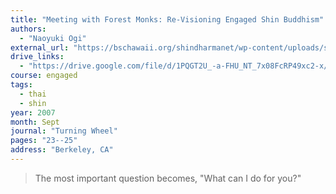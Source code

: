 ```yaml
---
title: "Meeting with Forest Monks: Re-Visioning Engaged Shin Buddhism"
authors:
  - "Naoyuki Ogi"
external_url: "https://bschawaii.org/shindharmanet/wp-content/uploads/sites/3/2015/03/Ogi-ReVisioning.pdf"
drive_links:
  - "https://drive.google.com/file/d/1PQGT2U_-a-FHU_NT_7x08FcRP49xc2-x/view?usp=drivesdk"
course: engaged
tags:
  - thai
  - shin
year: 2007
month: Sept
journal: "Turning Wheel"
pages: "23--25"
address: "Berkeley, CA"
---
```


> The most important question becomes, "What can I do for you?"
